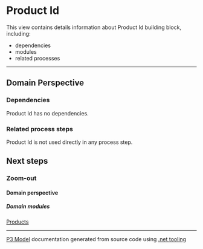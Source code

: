 ﻿
# Product Id

This view contains details information about Product Id building block, including:
- dependencies
- modules
- related processes  

---



## Domain Perspective


### Dependencies

Product Id has no dependencies.  

### Related process steps

Product Id is not used directly in any process step.  

## Next steps


### Zoom-out


#### Domain perspective


##### Domain modules

[Products](Products.md)  

---

[P3 Model](https://github.com/P3-model/P3-model) documentation generated from source code using [.net tooling](https://github.com/P3-model/P3-model-dotnet)